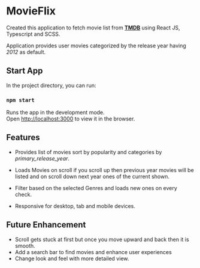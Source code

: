 # MovieFlix

Created this application to fetch movie list from [**TMDB**](https://developer.themoviedb.org/reference/intro/getting-started) using React JS, Typescript and SCSS.

Application provides user movies categorized by the release year having *2012* as default.

## Start App

In the project directory, you can run:

### `npm start`

Runs the app in the development mode.\
Open [http://localhost:3000](http://localhost:3000) to view it in the browser.

## Features 

* Provides list of movies sort by popularity and categories by *primary_release_year*.

* Loads Movies on scroll if you scroll up then previous year movies will be listed and on scroll down next year ones of the current shown.

* Filter based on the selected Genres and loads new ones on every check.

* Responsive for desktop, tab and mobile devices.

## Future Enhancement

* Scroll gets stuck at first but once you move upward and back then it is smooth.
* Add a search bar to find movies and enhance user experiences
* Change look and feel with more detailed view.

